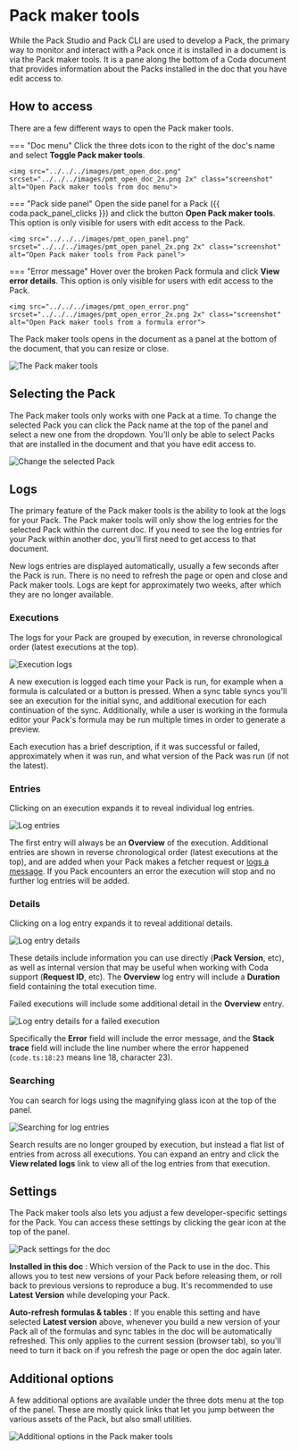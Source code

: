 # Pack maker tools

While the Pack Studio and Pack CLI are used to develop a Pack, the primary way to monitor and interact with a Pack once it is installed in a document is via the Pack maker tools. It is a pane along the bottom of a Coda document that provides information about the Packs installed in the doc that you have edit access to.


## How to access

There are a few different ways to open the Pack maker tools.

=== "Doc menu"
    Click the three dots icon to the right of the doc's name and select **Toggle Pack maker tools**.

    <img src="../../../images/pmt_open_doc.png" srcset="../../../images/pmt_open_doc_2x.png 2x" class="screenshot" alt="Open Pack maker tools from doc menu">

=== "Pack side panel"
    Open the side panel for a Pack ({{ coda.pack_panel_clicks }}) and click the button **Open Pack maker tools**. This option is only visible for users with edit access to the Pack.

    <img src="../../../images/pmt_open_panel.png" srcset="../../../images/pmt_open_panel_2x.png 2x" class="screenshot" alt="Open Pack maker tools from Pack panel">

=== "Error message"
    Hover over the broken Pack formula and click **View error details**. This option is only visible for users with edit access to the Pack.

    <img src="../../../images/pmt_open_error.png" srcset="../../../images/pmt_open_error_2x.png 2x" class="screenshot" alt="Open Pack maker tools from a formula error">

The Pack maker tools opens in the document as a panel at the bottom of the document, that you can resize or close.

<img src="../../../images/pmt_overview.png" srcset="../../../images/pmt_overview_2x.png 2x" class="screenshot" alt="The Pack maker tools">


## Selecting the Pack

The Pack maker tools only works with one Pack at a time. To change the selected Pack you can click the Pack name at the top of the panel and select a new one from the dropdown. You'll only be able to select Packs that are installed in the document and that you have edit access to.

<img src="../../../images/pmt_select.png" srcset="../../../images/pmt_select_2x.png 2x" class="screenshot" alt="Change the selected Pack">


## Logs

The primary feature of the Pack maker tools is the ability to look at the logs for your Pack. The Pack maker tools will only show the log entries for the selected Pack within the current doc. If you need to see the log entries for your Pack within another doc, you'll first need to get access to that document.

New logs entries are displayed automatically, usually a few seconds after the Pack is run. There is no need to refresh the page or open and close and Pack maker tools. Logs are kept for approximately two weeks, after which they are no longer available.


### Executions

The logs for your Pack are grouped by execution, in reverse chronological order (latest executions at the top).

<img src="../../../images/pmt_overview.png" srcset="../../../images/pmt_overview_2x.png 2x" class="screenshot" alt="Execution logs">

A new execution is logged each time your Pack is run, for example when a formula is calculated or a button is pressed. When a sync table syncs you'll see an execution for the initial sync, and additional execution for each continuation of the sync. Additionally, while a user is working in the formula editor your Pack's formula may be run multiple times in order to generate a preview.

Each execution has a brief description, if it was successful or failed, approximately when it was run, and what version of the Pack was run (if not the latest).


### Entries

Clicking on an execution expands it to reveal individual log entries.

<img src="../../../images/pmt_entries.png" srcset="../../../images/pmt_entries_2x.png 2x" class="screenshot" alt="Log entries">

The first entry will always be an **Overview** of the execution. Additional entries are shown in reverse chronological order (latest executions at the top), and are added when your Pack makes a fetcher request or [logs a message][troubleshooting_logging]. If you Pack encounters an error the execution will stop and no further log entries will be added.


### Details

Clicking on a log entry expands it to reveal additional details.

<img src="../../../images/pmt_details.png" srcset="../../../images/pmt_details_2x.png 2x" class="screenshot" alt="Log entry details">

These details include information you can use directly (**Pack Version**, etc), as well as internal version that may be useful when working with Coda support (**Request ID**, etc). The **Overview** log entry will include a **Duration** field containing the total execution time.

Failed executions will include some additional detail in the **Overview** entry.

<img src="../../../images/pmt_details_error.png" srcset="../../../images/pmt_details_error_2x.png 2x" class="screenshot" alt="Log entry details for a failed execution">

Specifically the **Error** field will include the error message, and the **Stack trace** field will include the line number where the error happened (`code.ts:18:23` means line 18, character 23).


### Searching

You can search for logs using the magnifying glass icon at the top of the panel.

<img src="../../../images/pmt_search.png" srcset="../../../images/pmt_search_2x.png 2x" class="screenshot" alt="Searching for log entries">

Search results are no longer grouped by execution, but instead a flat list of entries from across all executions. You can expand an entry and click the **View related logs** link to view all of the log entries from that execution.


## Settings

The Pack maker tools also lets you adjust a few developer-specific settings for the Pack. You can access these settings by clicking the gear icon at the top of the panel.

<img src="../../../images/pmt_settings.png" srcset="../../../images/pmt_settings_2x.png 2x" class="screenshot" alt="Pack settings for the doc">

**Installed in this doc**
:   Which version of the Pack to use in the doc. This allows you to test new versions of your Pack before releasing them, or roll back to previous versions to reproduce a bug. It's recommended to use **Latest Version** while developing your Pack.

**Auto-refresh formulas & tables**
:   If you enable this setting and have selected **Latest version** above, whenever you build a new version of your Pack all of the formulas and sync tables in the doc will be automatically refreshed. This only applies to the current session (browser tab), so you'll need to turn it back on if you refresh the page or open the doc again later.


## Additional options

A few additional options are available under the three dots menu at the top of the panel. These are mostly quick links that let you jump between the various assets of the Pack, but also small utilities.

<img src="../../../images/pmt_additional.png" srcset="../../../images/pmt_additional_2x.png 2x" class="screenshot" alt="Additional options in the Pack maker tools">


[troubleshooting_logging]: troubleshooting.md#logging
